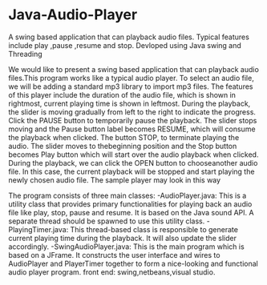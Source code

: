 # Java-Audio-Player
A swing based application that can playback audio files. Typical features include play ,pause ,resume and stop. Devloped using Java swing and Threading

We would like to present a swing based application that can playback audio files.This program works like a typical audio player. To select an audio file, we will be adding a standard mp3 library to import mp3 files. The features of this player include the duration of the audio file, which is shown in rightmost, current playing time is shown in leftmost. During the playback, the slider is moving gradually from left to the right to indicate the progress. Click the PAUSE button to temporarily pause the playback. The slider stops moving and the Pause button label becomes RESUME, which will consume the playback when clicked. The button STOP, to terminate playing the audio. The slider moves to thebeginning position and the Stop button becomes Play button which will start over the audio playback when clicked. During the playback, we can click the OPEN button to chooseanother audio file. In this case, the current playback will be stopped and start playing the newly chosen audio file. The sample player may look in this way


The program consists of three main classes:
-AudioPlayer.java: This is a utility class that provides primary functionalities for playing back an audio file like play, stop, pause and resume. It is based on the Java sound API. A separate thread should be spawned to use this utility class.
-PlayingTimer.java: This thread-based class is responsible to generate current playing time during the playback. It will also update the slider accordingly.
-SwingAudioPlayer.java: This is the main program which is based on a JFrame. It constructs the user interface and wires to AudioPlayer and PlayerTimer together to form a nice-looking and functional audio player program.
front end: swing,netbeans,visual studio.

